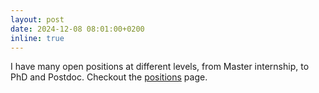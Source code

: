 ```yaml
---
layout: post
date: 2024-12-08 08:01:00+0200
inline: true
---
```


I have many open positions at different levels, from Master internship, to PhD and Postdoc. Checkout the [positions](https://fbronzino.com/positions/) page. 